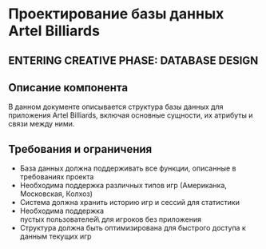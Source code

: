 ﻿# Проектирование базы данных Artel Billiards

##  ENTERING CREATIVE PHASE: DATABASE DESIGN

## Описание компонента
В данном документе описывается структура базы данных для приложения Artel Billiards, включая основные сущности, их атрибуты и связи между ними.

## Требования и ограничения
- База данных должна поддерживать все функции, описанные в требованиях проекта
- Необходима поддержка различных типов игр (Американка, Московская, Колхоз)
- Система должна хранить историю игр и сессий для статистики
- Необходима поддержка \
пустых
пользователей\ для игроков без приложения
- Структура должна быть оптимизирована для быстрого доступа к данным текущих игр
